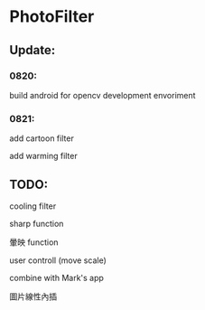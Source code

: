 # PhotoFilter

## Update:
### 0820: 

build android for opencv development envoriment
### 0821:

add cartoon filter

add warming filter



## TODO:

cooling filter

sharp function

暈映 function

user controll (move scale)

combine with Mark's app

圖片線性內插

